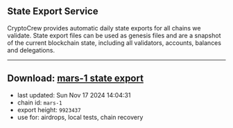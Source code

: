 ## State Export Service
CryptoCrew provides automatic daily state exports for all chains we validate. State export files can be used as genesis files and are a snapshot of the current blockchain state, including all validators, accounts, balances and delegations.

---
**Download: [mars-1 state export](https://dl-eu2.ccvalidators.com/SERVICE/mars/mars-1_export_9923437.json)**
---

- last updated: Sun Nov 17 2024 14:04:31
- chain id: `mars-1`
- export height: `9923437`
- use for: airdrops, local tests, chain recovery
